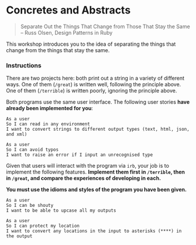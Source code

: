 # Concretes and Abstracts

> Separate Out the Things That Change from Those That Stay the Same
> – Russ Olsen, Design Patterns in Ruby

This workshop introduces you to the idea of separating the things that change from the things that stay the same.

### Instructions

There are two projects here: both print out a string in a variety of different ways. One of them (`/great`) is written well, following the principle above. One of them (`/terrible`) is written poorly, ignoring the principle above.

Both programs use the same user interface. The following user stories **have already been implemented for you**:

```
As a user
So I can read in any environment
I want to convert strings to different output types (text, html, json, and xml)
```

```
As a user
So I can avoid typos
I want to raise an error if I input an unrecognised type
```

Given that users will interact with the program via `irb`, your job is to implement the following features. **Implement them first in `/terrible`, then in `/great`, and compare the experiences of developing in each.**

**You must use the idioms and styles of the program you have been given.**

```
As a user
So I can be shouty
I want to be able to upcase all my outputs
```

```
As a user
So I can protect my location
I want to convert any locations in the input to asterisks (****) in the output
```
